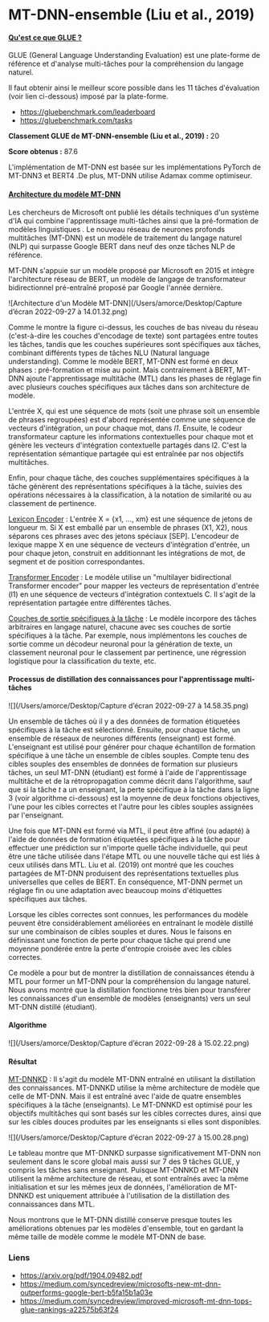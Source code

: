 # MT-DNN-ensemble (Liu et al., 2019)

#### <u>Qu'est ce que GLUE ?</u>

GLUE (General Language Understanding Evaluation) est une plate-forme de référence et d'analyse multi-tâches pour la compréhension du langage naturel.

Il faut obtenir ainsi le meilleur score possible dans les 11 tâches d'évaluation (voir lien ci-dessous) imposé par la plate-forme.

- https://gluebenchmark.com/leaderboard
- https://gluebenchmark.com/tasks

**Classement GLUE de MT-DNN-ensemble (Liu et al., 2019) :** 20

**Score obtenus :** 87.6

L'implémentation de MT-DNN est basée sur les implémentations PyTorch de MT-DNN3 et BERT4 .De plus, MT-DNN utilise Adamax comme optimiseur.

#### <u>Architecture du modèle MT-DNN</u>

Les chercheurs de Microsoft ont publié les détails techniques d'un système d'IA qui combine l'apprentissage multi-tâches ainsi que la pré-formation de modèles linguistiques . Le nouveau réseau de neurones profonds multitâches (MT-DNN) est un modèle de traitement du langage naturel (NLP) qui surpasse Google BERT dans neuf des onze tâches NLP de référence.

MT-DNN s'appuie sur un modèle proposé par Microsoft en 2015 et intègre l'architecture réseau de BERT, un modèle de langage de transformateur bidirectionnel pré-entraîné proposé par Google l'année dernière.

![Architecture d'un Modèle MT-DNN](/Users/amorce/Desktop/Capture d’écran 2022-09-27 à 14.01.32.png)

Comme le montre la figure ci-dessus, les couches de bas niveau du réseau (c'est-à-dire les couches d'encodage de texte) sont partagées entre toutes les tâches, tandis que les couches supérieures sont spécifiques aux tâches, combinant différents types de tâches NLU (Natural language understanding). Comme le modèle BERT, MT-DNN est formé en deux phases : pré-formation et mise au point. Mais contrairement à BERT, MT-DNN ajoute l'apprentissage multitâche (MTL) dans les phases de réglage fin avec plusieurs couches spécifiques aux tâches dans son architecture de modèle.

L'entrée X, qui est une séquence de mots (soit une phrase soit un ensemble de phrases regroupées) est d'abord représentée comme une séquence de vecteurs d'intégration, un pour chaque mot, dans *l1*. Ensuite, le codeur transformateur capture les informations contextuelles pour chaque mot et génère les vecteurs d'intégration contextuelle partagés dans l2. C'est la représentation sémantique partagée qui est entraînée par nos objectifs multitâches.

Enfin, pour chaque tâche, des couches supplémentaires spécifiques à la tâche génèrent des représentations spécifiques à la tâche, suivies des opérations nécessaires à la classification, à la notation de similarité ou au classement de pertinence.

<u>Lexicon Encoder</u> : L'entrée X = {x1, ..., xm} est une séquence de jetons de longueur m. Si X est emballé par un ensemble de phrases (X1, X2), nous séparons ces phrases avec des jetons spéciaux [SEP]. L'encodeur de lexique mappe X en une séquence de vecteurs d'intégration d'entrée, un pour chaque jeton, construit en additionnant les intégrations de mot, de segment et de position correspondantes.

<u>Transformer Encoder</u> : Le modèle utilise un "multilayer bidirectional Transformer encoder" pour mapper les vecteurs de représentation d'entrée (l1) en une séquence de vecteurs d'intégration contextuels C. Il s'agit de la représentation partagée entre différentes tâches.

<u>Couches de sortie spécifiques à la tâche</u> : Le modèle incorpore des tâches arbitraires en langage naturel, chacune avec ses couches de sortie spécifiques à la tâche. Par exemple, nous implémentons les couches de sortie comme un décodeur neuronal pour la génération de texte, un classement neuronal pour le classement par pertinence, une régression logistique pour la classification du texte, etc.

#### Processus de distillation des connaissances pour l'apprentissage multi-tâches

![](/Users/amorce/Desktop/Capture d’écran 2022-09-27 à 14.58.35.png)

Un ensemble de tâches où il y a des données de formation étiquetées spécifiques à la tâche est sélectionné. Ensuite, pour chaque tâche, un ensemble de réseaux de neurones différents (enseignant) est formé. L'enseignant est utilisé pour générer pour chaque échantillon de formation spécifique à une tâche un ensemble de cibles souples. Compte tenu des cibles souples des ensembles de données de formation sur plusieurs tâches, un seul MT-DNN (étudiant) est formé à l'aide de l'apprentissage multitâche et de la rétropropagation comme décrit dans l'algorithme, sauf que si la tâche *t* a un enseignant, la perte spécifique à la tâche dans la ligne 3 (voir algorithme ci-dessous) est la moyenne de deux fonctions objectives, l'une pour les cibles correctes et l'autre pour les cibles souples assignées par l'enseignant.

Une fois que MT-DNN est formé via MTL, il peut être affiné (ou adapté) à l'aide de données de formation étiquetées spécifiques à la tâche pour effectuer une prédiction sur n'importe quelle tâche individuelle, qui peut être une tâche utilisée dans l'étape MTL ou une nouvelle tâche qui est liés à ceux utilisés dans MTL. Liu et al. (2019) ont montré que les couches partagées de MT-DNN produisent des représentations textuelles plus universelles que celles de BERT. En conséquence, MT-DNN permet un réglage fin ou une adaptation avec beaucoup moins d'étiquettes spécifiques aux tâches.

Lorsque les cibles correctes sont connues, les performances du modèle peuvent être considérablement améliorées en entraînant le modèle distillé sur une combinaison de cibles souples et dures. Nous le faisons en définissant une fonction de perte pour chaque tâche qui prend une moyenne pondérée entre la perte d'entropie croisée avec les cibles correctes.

Ce modèle a pour but de montrer la distillation de connaissances étendu à MTL pour former un MT-DNN pour la compréhension du langage naturel. Nous avons montré que la distillation fonctionne très bien pour transférer les connaissances d'un ensemble de modèles (enseignants) vers un seul MT-DNN distillé (étudiant). 

#### Algorithme

![](/Users/amorce/Desktop/Capture d’écran 2022-09-28 à 15.02.22.png)

#### Résultat

<u>MT-DNNKD</u> : Il s'agit du modèle MT-DNN entraîné en utilisant la distillation des connaissances. MT-DNNKD utilise la même architecture de modèle que celle de MT-DNN. Mais il est entraîné avec l'aide de quatre ensembles spécifiques à la tâche (enseignants). Le MT-DNNKD est optimisé pour les objectifs multitâches qui sont basés sur les cibles correctes dures, ainsi que sur les cibles douces produites par les enseignants si elles sont disponibles.

![](/Users/amorce/Desktop/Capture d’écran 2022-09-27 à 15.00.28.png)

Le tableau montre que MT-DNNKD surpasse significativement MT-DNN non seulement dans le score global mais aussi sur 7 des 9 tâches GLUE, y compris les tâches sans enseignant. Puisque MT-DNNKD et MT-DNN utilisent la même architecture de réseau, et sont entraînés avec la même initialisation et sur les mêmes jeux de données, l'amélioration de MT-DNNKD est uniquement attribuée à l'utilisation de la distillation des connaissances dans MTL.

Nous montrons que le MT-DNN distillé conserve presque toutes les améliorations obtenues par les modèles d'ensemble, tout en gardant la même taille de modèle comme le modèle MT-DNN de base.

### Liens

- https://arxiv.org/pdf/1904.09482.pdf
- https://medium.com/syncedreview/microsofts-new-mt-dnn-outperforms-google-bert-b5fa15b1a03e
- https://medium.com/syncedreview/improved-microsoft-mt-dnn-tops-glue-rankings-a22575b63f24
